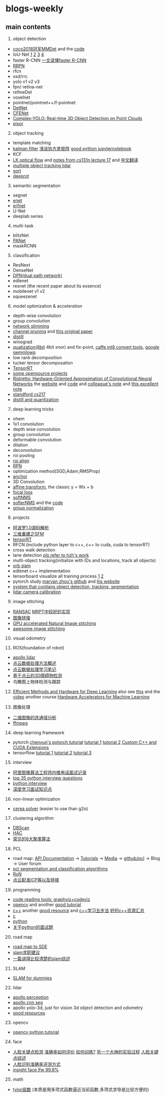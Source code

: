 # blogs-weekly

## main contents
1. object detection
  - [coco2018冠军MMDet](https://www.52cv.net/?p=1342) and the [code](https://github.com/open-mmlab/mmdetection)
  - IoU-Net [1](https://zhuanlan.zhihu.com/p/45422386) [2](https://zhuanlan.zhihu.com/p/45518623) [3](https://zhuanlan.zhihu.com/p/45523921) [4](https://zhuanlan.zhihu.com/p/46576266)
  - faster R-CNN [一文读懂faster R-CNN](https://zhuanlan.zhihu.com/p/31426458)
  - [RRPN](https://github.com/mjq11302010044/RRPN)
  - rfcn
  - ssd/rrc
  - yolo v1 v2 v3
  - fpn/ retina-net
  - refineDet
  - voxelnet
  - pointnet/pointnet++/f-pointnet
  - [DetNet](https://zhuanlan.zhihu.com/p/39702482)
  - [CFENet](https://blog.csdn.net/nwu_NBL/article/details/81087567)
  - [Complex-YOLO: Real-time 3D Object Detection on Point Clouds](https://arxiv.org/abs/1803.06199)
  - [pixor](http://www.cs.toronto.edu/~byang/projects/pixor/pixor_poster.pdf)

2. object tracking
  - template matching
  - [kalman filter](http://www.bzarg.com/p/how-a-kalman-filter-works-in-pictures/#mathybits) [浅谈协方差矩阵](http://www.cnblogs.com/chaosimple/p/3182157.html) [good python jupyternotebook](https://github.com/NirvanaZhou/Kalman-and-Bayesian-Filters-in-Python)
  - KCF
  - [LK optical flow](https://zhuanlan.zhihu.com/p/33047034) and [notes from cs131n lecture 17](https://github.com/StanfordVL/cs131_notes/blob/master/lecture17/lecture17.pdf)  and [中文翻译](https://zhuanlan.zhihu.com/p/36916678)
  - [multiple object tracking lidar](https://github.com/praveen-palanisamy/multiple-object-tracking-lidar/issues)
  - [sort](https://github.com/abewley/sort)
  - [deeprot](https://github.com/nwojke/deep_sort)


3. semantic segmentation
  - segnet
  - [enet](https://github.com/TimoSaemann/ENet/tree/master/Tutorial)
  - [erfnet](https://github.com/Eromera/erfnet_pytorch)
  - U-Net
  - deeplab series

4. multi-task
  - blitzNet
  - [PANet](https://blog.csdn.net/u011974639/article/details/79595179)
  - maskRCNN
  
5. classification
  - ResNext
  - DenseNet
  - [DPN(dual path network) ](https://blog.csdn.net/u014380165/article/details/75676216)
  - edlenet
  - resnet (the recent paper about its essence)
  - mobilenet v1 v2
  - squeezenet
  
6. model optimization & acceleration
  - depth-wise convolution
  - group convolution
  - [network slimming](https://blog.csdn.net/u014380165/article/details/79969132)
  - [channel pruning](https://blog.csdn.net/u014380165/article/details/79811779) and [this original paper](https://github.com/yihui-he/channel-pruning)
  - [distill](https://github.com/NervanaSystems/distiller)
  - winograd
  - [quatization(8bit](https://zhuanlan.zhihu.com/p/42811261) 4bit xnor) and fix-point, [caffe int8 convert tools](https://github.com/BUG1989/caffe-int8-convert-tools), [google gemmlowp](https://github.com/google/gemmlowp/blob/master/doc/low-precision.md)
  - low rank decomposition
  - tucker tensor decomposation
  - [TensorRT](https://github.com/chenzhi1992/TensorRT-SSD)
  - [some opensource projects](https://blog.csdn.net/zhangjunhit/article/details/78901976)
  - [Ristretto: Hardware-Oriented Approximation of Convolutional Neural Networks](https://arxiv.org/pdf/1605.06402.pdf) the [website](http://ristretto.lepsucd.com/) and [code](https://github.com/pmgysel/caffe) and [colleague's note](https://blog.csdn.net/yingpeng_zhong/article/details/78232693) and [this excellent note](https://blog.csdn.net/xiaoxiaowenqiang/article/details/81713131)
  - [standford cs217](https://cs217.stanford.edu/)
  - [distill and quantization](https://github.com/antspy/quantized_distillation)

7. deep learning tricks
  - ohem
  - 1x1 convolution
  - depth wise convolution
  - group convolution
  - deformable convolution
  - dilation
  - deconvolution
  - roi pooling
  - [roi align](https://blog.csdn.net/u011918382/article/details/79455407)
  - [RPN](https://blog.csdn.net/u014380165/article/details/80380669)
  - optimization method(SGD,Adam,RMSProp)
  - [anchor](https://blog.csdn.net/u014380165/article/details/80379812)
  - 3D Convolution
  - [affine transform](https://www.matongxue.com/madocs/244.html), the classic y = Wx + b
  - [focal loss](https://blog.csdn.net/qq_34564947/article/details/77200104)
  - [softNMS](https://www.cnblogs.com/zf-blog/p/8532228.html)
  - [softerNMS](https://www.52cv.net/?p=1434) and the [code](https://github.com/yihui-he/softer-NMS)
  - [group normalization](http://www.dataguru.cn/article-13318-1.html)
  
 8. projects
  - [阿波罗1.0源码解析](https://github.com/slam4code/apollo)
  - [三维重建之SFM](https://blog.csdn.net/AIchipmunk/article/details/48132109)
  - [tensorRT](https://docs.nvidia.com/deeplearning/sdk/tensorrt-developer-guide/index.html#overview)
  - RFCN (include python layer to c++, c++ to cuda, cuda to tensorRT)
  - cross walk detection
  - lane detection   [pls refer to hzh's work](https://zhouxiaofan.github.io/)
  - multi-object tracking(initialize with IDs and locations, track all objects)
  - [orb slam](https://blog.csdn.net/u010128736/article/list/1)
  - edlenet c++ implementation
  - tensorboard visualize all training process [1](http://tensorboardx.readthedocs.io/en/latest/tutorial_zh.html#id1) [2](https://github.com/lanpa/tensorboardX)
  - pytorch study [marvan zhou's github](https://github.com/MorvanZhou/PyTorch-Tutorial) and [his website](https://morvanzhou.github.io/tutorials/machine-learning/torch/)
  - [system that contians object detection, tracking, segmentation](https://github.com/GustavZ/realtime_object_detection)
  - [lidar camera calibration](https://github.com/ankitdhall/lidar_camera_calibration)

 9. image stitching
  - [RANSAC](https://blog.csdn.net/zinnc/article/details/52319716) [MRPT中较好的实现](https://github.com/zhouxiaofan/mrpt/blob/master/libs/math/src/ransac.cpp)
  - [图像拼接](https://www.zhihu.com/question/20512919/answer/24912005)
  - [GPU accelerated Natural Image stitching](https://github.com/yhmtsai/GPU-accelerated-Natural-Image-Stitching-with-Global-Similarity-Prior)
  - [awesome image stitching](https://github.com/amusi/awesome-image-stitching)
 10. visual odometry
 
 11. ROS(foundation of robot)
  - [apollo lidar](https://blog.csdn.net/qq_33801763/article/details/79092240)
  - [点云数据处理方法概述](http://www.p-chao.com/2017-06-11/%E7%82%B9%E4%BA%91%E6%95%B0%E6%8D%AE%E5%A4%84%E7%90%86%E6%96%B9%E6%B3%95%E6%A6%82%E8%BF%B0/)
  - [点云数据处理学习笔记](https://blog.csdn.net/xs1997/article/details/78501120)
  - [基于点云的3D障碍物检测](https://blog.csdn.net/qq_33801763/article/details/79283017)
  - 鸟瞰图上物体检测与跟踪
  
 
 12. [Efficient Methods and Hardware for Deep Learning](https://platformlab.stanford.edu/Seminar%20Talks/retreat-2017/Song%20Han.pdf)
      also see [this](http://cs231n.stanford.edu/slides/2017/cs231n_2017_lecture15.pdf) and the [video](https://www.youtube.com/watch?v=eZdOkDtYMoo)  another course [Hardware Accelerators for Machine Learning](https://cs217.github.io/)
      
 13. 图像处理
 - [二值图像的连通域分析](https://blog.csdn.net/qq_37059483/article/details/78018539)
 - [ffmpeg](https://blog.csdn.net/leixiaohua1020/article/details/15811977)
 
 14. deep learning framework
 - pytorch [chenyun's pytorch tutorial](https://github.com/chenyuntc/pytorch-book) [tutorial 1](https://github.com/yunjey/pytorch-tutorial) [tutorial 2](https://github.com/MorvanZhou/PyTorch-Tutorial) [Custom C++ and CUDA Extensions](https://pytorch.org/tutorials/advanced/cpp_extension.html)
 - tensorflow [tutorial 1](https://github.com/yunjey/davian-tensorflow)  [tutorial 2](https://github.com/MorvanZhou/Tensorflow-Tutorial) [tutorial 3](https://github.com/MorvanZhou/Tensorflow-Computer-Vision-Tutorial)

15. interview
  - [阿里图像算法工程师内推电话面试记录](https://www.nowcoder.com/discuss/88050)
  - [top 35 python interview questions](https://data-flair.training/blogs/top-python-interview-questions-answer/)
  - [python interview](https://github.com/taizilongxu/interview_python#1-python%E7%9A%84%E5%87%BD%E6%95%B0%E5%8F%82%E6%95%B0%E4%BC%A0%E9%80%92)
  - [深度学习面试知识点](https://github.com/NirvanaZhou/Algorithm_Interview_Notes-Chinese)
16. non-linear optimization
  - [cerea solver](https://blog.csdn.net/wzheng92/article/details/79634069) (easier to use than g2o)
  
17. clustering algorithm
 - [DBScan](https://www.cnblogs.com/pinard/p/6208966.html)
 - [HAC](https://blog.csdn.net/eternity1118_/article/details/51520164)
 - [常见的6大聚类算法](https://blog.csdn.net/Katherine_hsr/article/details/79382249)
 
18. PCL
 - road map: [API Documentation](http://www.pointclouds.org/documentation/) -> [Tutorials](http://www.pointclouds.org/documentation/tutorials/) -> [Media](http://www.pointclouds.org/media/) -> [github/pcl](https://github.com/PointCloudLibrary/pcl) -> Blog -> User forum
 - [pcl segmentation and classification algorithms](https://blog.csdn.net/xiaoxiaowenqiang/article/details/79873816)
 - [RoN](https://www.cnblogs.com/ironstark/p/5010771.html)
 - [点云配准ICP等以及拼接](https://blog.csdn.net/Ha_ku/article/details/79755623)
 
19. programming
 - [code reading tools: graphviz+codeviz](https://abcdxyzk.github.io/blog/2016/03/21/graphviz-codeviz/)
 - [opencv](https://www.w3cschool.cn/opencv/opencv-2gnx28u3.html) and another [good tutorial](http://www.opencv.org.cn/opencvdoc/2.3.2/html/doc/tutorials/imgproc/table_of_content_imgproc/table_of_content_imgproc.html#table-of-content-imgproc)
 - [c++](https://www.w3cschool.cn/cplusplus/) another [good resource](https://github.com/jwasham/practice-cpp) and [c++学习五步法](https://www.zhihu.com/question/20410487) [好的c++资源汇总](https://github.com/amusi/cpp-from-zero-to-one)
 - [c](https://github.com/jwasham/practice-c)
 - [python](https://github.com/jwasham/practice-python)
 - [关于python的面试题](https://github.com/taizilongxu/interview_python)
 
 
20. road map
 - [road map to SDE](https://github.com/jwasham/coding-interview-university/blob/master/translations/README-cn.md)
 - [slam求职建议](https://zhuanlan.zhihu.com/p/28565563)
 - [一篇讲得比较清楚的slam综述](https://zhuanlan.zhihu.com/p/23247395)
 
21. SLAM
 - [SLAM for dummies](https://zhuanlan.zhihu.com/p/32937247)
 
22. lidar
 - [apollo perception](https://zhuanlan.zhihu.com/p/33416142)
 - [apollo cnn seg](https://zhuanlan.zhihu.com/p/35034215)
 - apollo yolo-3d, just for vision 3d object detection and odometry
 - [good resources](https://github.com/beedotkiran/Lidar_For_AD_references)
 
23. opencv
 - [opencv python tutorial](https://github.com/NirvanaZhou/Learning_OpenCV/tree/master/Python)
 
24. face
 - [人脸关键点检测](https://www.jianshu.com/p/e4b9317a817f) [准确率如何评价](https://ibug.doc.ic.ac.uk/resources/2nd-facial-landmark-tracking-competition-menpo-ben/)  [如何训练?](https://github.com/qiexing/face-landmark-localization/issues/33) [另一个大神的实验过程](https://blog.csdn.net/chenriwei2/article/details/49706563) [人脸关键点综述](https://www.jianshu.com/p/e4b9317a817f)
 - [人脸识别准确率评测方式](https://blog.csdn.net/iriszx999/article/details/79879578)
 - [insight face lfw 99.8%](https://zhuanlan.zhihu.com/p/33750684)
 
25. math
 - [tylor级数](https://www.bilibili.com/video/av11251323?share_medium=android&share_source=copy_link&bbid=17640273-9BF2-4FC1-B929-A1420F59081D1978infoc&ts=1517936447373) (本质是用多项式函数逼近当前函数,多项式求导是比较方便的)
